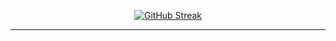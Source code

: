 <div align=center>
 
[![GitHub Streak](https://streak-stats.demolab.com/?user=fkstndnjs&theme=dark)](https://git.io/streak-stats)
 
 <hr>
 
</div>
